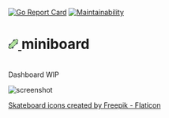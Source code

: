 [![Go Report Card](https://goreportcard.com/badge/github.com/aceberg/miniboard)](https://goreportcard.com/report/github.com/aceberg/miniboard)
[![Maintainability](https://api.codeclimate.com/v1/badges/064657fe6ff0adb0d3ba/maintainability)](https://codeclimate.com/github/aceberg/miniboard/maintainability)

<h1><a href="https://github.com/aceberg/miniboard">
    <img src="https://raw.githubusercontent.com/aceberg/miniboard/main/assets/logo.png" width="20" />
</a>miniboard</h1>
<br/>
Dashboard WIP

![screenshot]()

<a href="https://www.flaticon.com/free-icons/skateboard" title="skateboard icons">Skateboard icons created by Freepik - Flaticon</a>